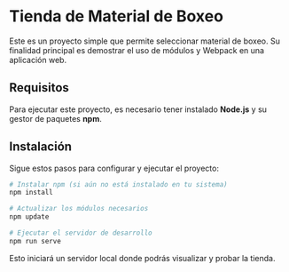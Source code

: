# Tienda de Material de Boxeo

Este es un proyecto simple que permite seleccionar material de boxeo. Su finalidad principal es demostrar el uso de módulos y Webpack en una aplicación web.

## Requisitos

Para ejecutar este proyecto, es necesario tener instalado **Node.js** y su gestor de paquetes **npm**.

## Instalación

Sigue estos pasos para configurar y ejecutar el proyecto:

```sh
# Instalar npm (si aún no está instalado en tu sistema)
npm install

# Actualizar los módulos necesarios
npm update

# Ejecutar el servidor de desarrollo
npm run serve
```

Esto iniciará un servidor local donde podrás visualizar y probar la tienda.
